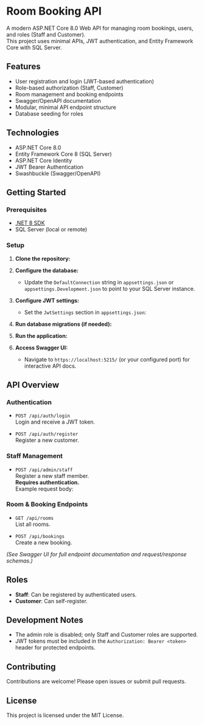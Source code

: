 # Room Booking API

A modern ASP.NET Core 8.0 Web API for managing room bookings, users, and roles (Staff and Customer).  
This project uses minimal APIs, JWT authentication, and Entity Framework Core with SQL Server.

## Features

- User registration and login (JWT-based authentication)
- Role-based authorization (Staff, Customer)
- Room management and booking endpoints
- Swagger/OpenAPI documentation
- Modular, minimal API endpoint structure
- Database seeding for roles

## Technologies

- ASP.NET Core 8.0
- Entity Framework Core 8 (SQL Server)
- ASP.NET Core Identity
- JWT Bearer Authentication
- Swashbuckle (Swagger/OpenAPI)

## Getting Started

### Prerequisites

- [.NET 8 SDK](https://dotnet.microsoft.com/download)
- SQL Server (local or remote)

### Setup

1. **Clone the repository:**
   
2. **Configure the database:**
   - Update the `DefaultConnection` string in `appsettings.json` or `appsettings.Development.json` to point to your SQL Server instance.

3. **Configure JWT settings:**
   - Set the `JwtSettings` section in `appsettings.json`:
     
4. **Run database migrations (if needed):**
   
5. **Run the application:**
   
6. **Access Swagger UI:**
   - Navigate to `https://localhost:5215/` (or your configured port) for interactive API docs.

## API Overview

### Authentication

- `POST /api/auth/login`  
  Login and receive a JWT token.

- `POST /api/auth/register`  
  Register a new customer.

### Staff Management

- `POST /api/admin/staff`  
  Register a new staff member.  
  **Requires authentication.**  
  Example request body:
  
### Room & Booking Endpoints

- `GET /api/rooms`  
  List all rooms.

- `POST /api/bookings`  
  Create a new booking.

*(See Swagger UI for full endpoint documentation and request/response schemas.)*

## Roles

- **Staff**: Can be registered by authenticated users.
- **Customer**: Can self-register.

## Development Notes

- The admin role is disabled; only Staff and Customer roles are supported.
- JWT tokens must be included in the `Authorization: Bearer <token>` header for protected endpoints.

## Contributing

Contributions are welcome! Please open issues or submit pull requests.

## License

This project is licensed under the MIT License.
